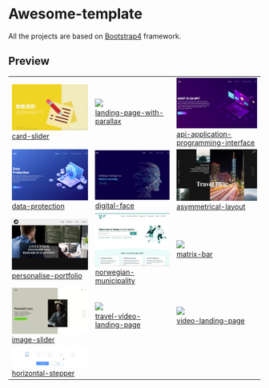 # Awesome-template
All the projects are based on [Bootstrap4](http://startbootstrap.com/) framework.

## Preview

<table>
    <tbody>
        <tr>
            <td>
                <img src="card-slider/screenshot/demo.gif" width="300px"><br>
                <a href="https://andy6804tw.github.io/awesome-template/card-slider">card-slider</a>
            </td>
            <td>
                <img src="landing-page-with-parallax/screenshot/demo.gif" width="300px"><br>
                <a
                    href="https://andy6804tw.github.io/awesome-template/landing-page-with-parallax">landing-page-with-parallax</a>
            </td>
            <td>
                <img src="api-application-programming-interface/screenshot/demo.png" width="300px"><br>
                <a
                    href="https://andy6804tw.github.io/awesome-template/api-application-programming-interface">api-application-programming-interface</a>
            </td>
        </tr>
        <tr>
            <td>
                <img src="data-protection/screenshot/demo.png" width="300px"><br>
                <a href="https://andy6804tw.github.io/awesome-template/data-protection">data-protection</a>
            </td>
            <td>
                <img src="digital-face/screenshot/demo.png" width="300px"><br>
                <a href="https://andy6804tw.github.io/awesome-template/digital-face">digital-face</a>
            </td>
            <td>
                <img src="asymmetrical-layout/screenshot/demo.png" width="300px"><br>
                <a href="https://andy6804tw.github.io/awesome-template/asymmetrical-layout">asymmetrical-layout</a>
            </td>
        </tr>
        <tr>
            <td>
                <img src="personalise-portfolio/screenshot/demo.png" width="300px"><br>
                <a href="https://andy6804tw.github.io/awesome-template/personalise-portfolio">personalise-portfolio</a>
            </td>
            <td>
                <img src="norwegian-municipality/screenshot/demo.png" width="300px"><br>
                <a href="https://andy6804tw.github.io/awesome-template/norwegian-municipality">norwegian-municipality</a>
            </td>
            <td>
                <img src="matrix-bar/screenshot/demo.gif" width="300px"><br>
                <a href="https://andy6804tw.github.io/awesome-template/matrix-bar">matrix-bar</a>
            </td>
        </tr>
        <tr>
            <td>
                <img src="image-slider/screenshot/demo.gif" width="300px"><br>
                <a href="https://andy6804tw.github.io/awesome-template/image-slider">image-slider</a>
            </td>
             <td>
                <img src="travel-video-landing-page/screenshot/demo.gif" width="300px"><br>
                <a href="https://andy6804tw.github.io/awesome-template/travel-video-landing-page">travel-video-landing-page</a>
            </td>
            <td>
                <img src="video-landing-page/screenshot/demo.gif" width="300px"><br>
                <a href="https://andy6804tw.github.io/awesome-template/video-landing-page">video-landing-page</a>
            </td>
        </tr>  
        <tr>
            <td>
                <img src="horizontal-stepper/screenshot/demo.gif" width="300px"><br>
                <a href="https://andy6804tw.github.io/awesome-template/horizontal-stepper">horizontal-stepper</a>
            </td>
        </tr>  
    </tbody>
</table>

